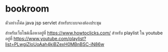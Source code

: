 # bookroom
ตัวอย่างโค้ด java jsp servlet สำหรับระบบจองห้องประชุม

สำหรับเว็บไซต์เนื้อหาอยู่ที่ https://www.howtoclicks.com/
สำหรับ playlist ใน youtube อยู่ที่ https://www.youtube.com/playlist?list=PLwgjZIoUoAah4kiBZexH0MBnBSC-iN86w
